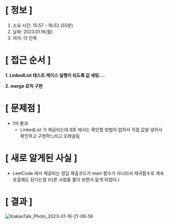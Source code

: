 # **[ 정보 ]**
1. 소요 시간: 15:57 - 16:52 (55분)
2. 날짜: 2023.01.16(월)
3. 저자: 이 인복

# **[ 접근 순서 ]**
**1. LinkedList 테스트 케이스 실행이 되도록 값 세팅....**

**2. merge 로직 구현**

# **[ 문제점 ]**
- 1차 통과
    - LinkedList 가 제공되는데 IDE 에서는 확인할 방법이 없어서 직접 값을 넣어서 확인하고 구현하느라고 오래걸림

# **[ 새로 알게된 사실 ]**
- LeetCode 에서 제공되는 정답 제출코드가 main 함수가 아니라서 재귀함수로 계속 호출해도 된다는점
  (다른 사람들 풀이 보면서 알게 되었다.)

# **[ 결과 ]**
![KakaoTalk_Photo_2023-01-16-21-06-56](https://user-images.githubusercontent.com/59809278/212675600-05be3958-34b7-4821-9001-74b3832bdffc.png)


         
